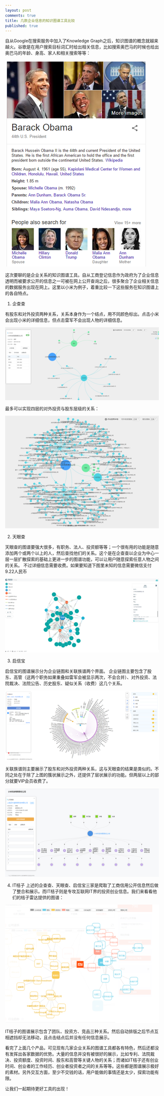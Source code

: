 ```yaml
---
layout: post
comments: true
title: 几款企业信息的知识图谱工具比较
published: true
---
```


自从Google在搜索服务中加入了Knowledge Graph之后，知识图谱的概念就越来越火。谷歌是在用户搜索目标词汇时给出相关信息，比如搜索奥巴马的时候也给出奥巴马的年龄、身高、家人和相关搜索等等：

![](/images/201608/1.png)
 
这次要聊的是企业关系的知识图谱工具。自从工商登记信息作为政府为了企业信息透明而被要求公开的信息之一可被在网上公开查询之后，很多聚合了企业相关信息的数据服务出现在网上。这里以小米为例子，着重比较一下这些服务在知识图谱上的各自特点。

1. 企查查

有股东和对外投资两种关系，关系本身作为一个结点，用不同颜色标出。点击小米会出现小米的详细信息，但点击雷军不会出现人物的详细信息。

![](/images/201608/2.png)


最多可以实现四层的对外投资与股东层级的关系：

![](/images/201608/3.png)
 

2. 天眼查

天眼查的图谱要强大很多，有职务、法人、投资额等等；一个很有用的功能是随意添加两个或两个以上的人，然后查找他们的关系。这个是在企查查以企业为中心一层一层扩散探索的基础上更进一步的图谱功能，可以让用户随意探索任意人物之间的关系。
不过详细信息需要收费。如果要知道下图里未知的信息需要微信支付9.22人民币
 
 ![](/images/201608/4.png)


3. 启信宝

启信宝的图谱展示分为企业链图和关联族谱两个界面。
企业链图主要包含了股东、高管（这两个职务如果重叠如雷军会被显示两次，不会合并）、对外投资、法院裁决、法院公告、历史股东、疑似关系（收费）这几个关系。

![](/images/201608/5.png)
 
关联族谱则主要展示了股东和对外投资两种关系，这与天眼查的结果是类似的。不同之处在于除了上图的簇状展示之外，还提供了层状展示的功能。但两层以上的部分就要VIP会员收费了。

![](/images/201608/6.png)
 

4. IT桔子
上述的企查查、天眼查、启信宝三家是爬取了工商信用公开信息然后做了整合和展示。而IT桔子则是专攻互联网IT界的投资创业信息。我们来看看他们的桔子雷达提供的图谱：

![](/images/201608/7.png)
 
IT桔子的图谱展示包含了团队、投资方、竞品三种关系。然后自动排版之后节点互相遮挡却无法移动，且点击结点后并没有任何信息展示。



看完了上面几个产品，可见现有几家企业关系的图谱工具都各有特色，然后还都没有发挥出各家数据的优势。大量的信息并没有被很好的展示，比如专利、法院裁决、投资额度、投资时间、股东和高管等关键人物的关系；而诸如IT桔子还有创业时间、创业者的工作经历、创业者投资者之间的关系等等。这些都是图谱展示极好的素材。另外交互方面，至少不交钱的话，用户能做的事情还是太少，探索功能有限。

让我们一起期待更好工具的出现！
